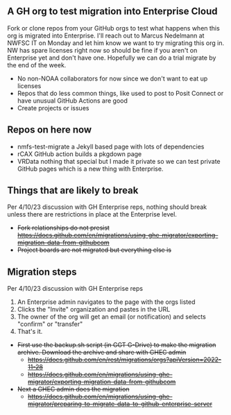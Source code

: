 ## A GH org to test migration into Enterprise Cloud

Fork or clone repos from your GitHub orgs to test what happens when this org is migrated into Enterprise. I'll reach out to Marcus Nedelmann at NWFSC IT on Monday and let him know we want to try migrating this org in. NW has spare licenses right now so should be fine if you aren't on Enterprise yet and don't have one. Hopefully we can do a trial migrate by the end of the week.

* No non-NOAA collaborators for now since we don't want to eat up licenses
* Repos that do less common things, like used to post to Posit Connect or have unusual GitHub Actions are good
* Create projects or issues

## Repos on here now

* nmfs-test-migrate a Jekyll based page with lots of dependencies
* rCAX GitHub action builds a pkgdown page
* VRData nothing that special but I made it private so we can test private GitHub pages which is a new thing with Enterprise.

## Things that are likely to break

Per 4/10/23 discussion with GH Enterprise reps, nothing should break unless there are restrictions in place at the Enterprise level.

* ~~Fork relationships do not presist https://docs.github.com/en/migrations/using-ghe-migrator/exporting-migration-data-from-githubcom~~
* ~~Project boards are not migrated but everything else is~~

## Migration steps

Per 4/10/23 discussion with GH Enterprise reps

1. An Enterprise admin navigates to the page with the orgs listed
2. Clicks the "Invite" organization and pastes in the URL
3. The owner of the org will get an email (or notification) and selects "confirm" or "transfer"
4. That's it.

* ~~First use the backup.sh script (in GGT G-Drive) to make the migration archive. Download the archive and share with GHEC admin~~
  * ~~https://docs.github.com/en/rest/migrations/orgs?apiVersion=2022-11-28~~
  * ~~https://docs.github.com/en/migrations/using-ghe-migrator/exporting-migration-data-from-githubcom~~
* ~~Next a GHEC admin does the migration~~
  * ~~https://docs.github.com/en/migrations/using-ghe-migrator/preparing-to-migrate-data-to-github-enterprise-server~~
